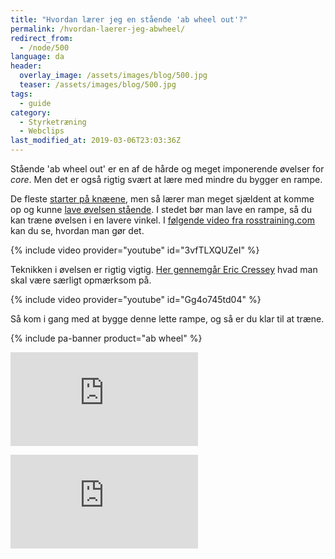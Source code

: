 ```yaml
---
title: "Hvordan lærer jeg en stående 'ab wheel out'?"
permalink: /hvordan-laerer-jeg-abwheel/
redirect_from:
  - /node/500
language: da
header:
  overlay_image: /assets/images/blog/500.jpg
  teaser: /assets/images/blog/500.jpg
tags:
  - guide
category:
  - Styrketræning
  - Webclips
last_modified_at: 2019-03-06T23:03:36Z
---
```


Stående 'ab wheel out' er en af de hårde og meget imponerende øvelser for _core_. Men det er også rigtig svært at lære med mindre du bygger en rampe.

De fleste [starter på knæene](/oevelse/maveoevelse-hjul-rollout), men så lærer man meget sjældent at komme op og kunne [lave øvelsen stående](/node/499). I stedet bør man lave en rampe, så du kan træne øvelsen i en lavere vinkel. I [følgende video fra rosstraining.com](http://rosstraining.com/blog/2011/03/03/standing-ab-wheel-rollout-tutorial/) kan du se, hvordan man gør det.

{% include video provider="youtube" id="3vfTLXQUZeI" %}

Teknikken i øvelsen er rigtig vigtig. [Her gennemgår Eric Cressey](http://www.ericcressey.com/rollouts-friend-or-foe) hvad man skal være særligt opmærksom på.

{% include video provider="youtube" id="Gg4o745td04" %}

Så kom i gang med at bygge denne lette rampe, og så er du klar til at træne.

{% include pa-banner product="ab wheel" %}

[![](https://www.partner-ads.com/dk/visbanner.php?partnerid=28187&bannerid=38750)](https://www.partner-ads.com/dk/klikbanner.php?partnerid=28187&bannerid=38750)

[![](https://www.partner-ads.com/dk/visbanner.php?partnerid=28187&bannerid=14758)](https://www.partner-ads.com/dk/klikbanner.php?partnerid=28187&bannerid=14758)
